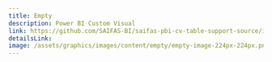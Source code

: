 ```yaml
---
title: Empty
description: Power BI Custom Visual
link: https://github.com/SAIFAS-BI/saifas-pbi-cv-table-support-source/issues
detailsLink:
image: /assets/graphics/images/content/empty/empty-image-224px-224px.png
---
```


